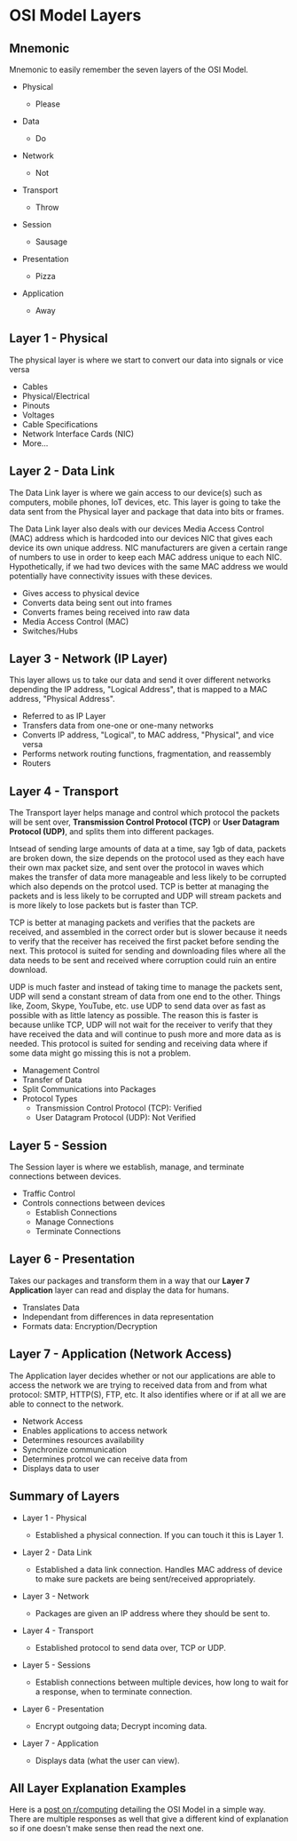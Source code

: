 # OSI Model Layers

## Mnemonic
Mnemonic to easily remember the seven layers of the OSI Model.

- Physical
  - Please

- Data
  - Do

- Network
  - Not

- Transport
  - Throw

- Session
  - Sausage

- Presentation
  - Pizza
  
- Application
  - Away

## Layer 1 - Physical
The physical layer is where we start to convert our data into signals or vice versa

- Cables
- Physical/Electrical
- Pinouts
- Voltages
- Cable Specifications
- Network Interface Cards (NIC)
- More...

## Layer 2 - Data Link
The Data Link layer is where we gain access to our device(s) such as computers, mobile phones, IoT devices, etc. This layer is going to take the data sent from the Physical layer and package that data into bits or frames.

The Data Link layer also deals with our devices Media Access Control (MAC) address which is hardcoded into our devices NIC that gives each device its own unique address. NIC manufacturers are given a certain range of numbers to use in order to keep each MAC address unique to each NIC. Hypothetically, if we had two devices with the same MAC address we would potentially have connectivity issues with these devices.

- Gives access to physical device
- Converts data being sent out into frames
- Converts frames being received into raw data
- Media Access Control (MAC)
- Switches/Hubs

## Layer 3 - Network (IP Layer)
This layer allows us to take our data and send it over different networks depending the IP address, "Logical Address", that is mapped to a MAC address, "Physical Address".

- Referred to as IP Layer
- Transfers data from one-one or one-many networks
- Converts IP address, "Logical", to MAC address, "Physical", and vice versa
- Performs network routing functions, fragmentation, and reassembly
- Routers

## Layer 4 - Transport
The Transport layer helps manage and control which protocol the packets will be sent over, **Transmission Control Protocol (TCP)** or **User Datagram Protocol (UDP)**, and splits them into different packages. 

Intsead of sending large amounts of data at a time, say 1gb of data, packets are broken down, the size depends on the protocol used as they each have their own max packet size, and sent over the protocol in waves which makes the transfer of data more manageable and less likely to be corrupted which also depends on the protcol used. TCP is better at managing the packets and is less likely to be corrupted and UDP will stream packets and is more likely to lose packets but is faster than TCP.

TCP is better at managing packets and verifies that the packets are received, and assembled in the correct order but is slower because it needs to verify that the receiver has received the first packet before sending the next. This protocol is suited for sending and downloading files where all the data needs to be sent and received where corruption could ruin an entire download.

UDP is much faster and instead of taking time to manage the packets sent, UDP will send a constant stream of data from one end to the other. Things like, Zoom, Skype, YouTube, etc. use UDP to send data over as fast as possible with as little latency as possible. The reason this is faster is because unlike TCP, UDP will not wait for the receiver to verify that they have received the data and will continue to push more and more data as is needed. This protocol is suited for sending and receiving data where if some data might go missing this is not a problem.

- Management Control
- Transfer of Data
- Split Communications into Packages
- Protocol Types
  - Transmission Control Protocol (TCP): Verified
  - User Datagram Protocol (UDP): Not Verified

## Layer 5 - Session
The Session layer is where we establish, manage, and terminate connections between devices.

- Traffic Control
- Controls connections between devices
  - Establish Connections
  - Manage Connections
  - Terminate Connections

## Layer 6 - Presentation
Takes our packages and transform them in a way that our **Layer 7 Application** layer can read and display the data for humans.

- Translates Data
- Independant from differences in data representation
- Formats data: Encryption/Decryption

## Layer 7 - Application (Network Access)
The Application layer decides whether or not our applications are able to access the network we are trying to received data from and from what protocol: SMTP, HTTP(S), FTP, etc. It also identifies where or if at all we are able to connect to the network.

- Network Access
- Enables applications to access network
- Determines resources availability
- Synchronize communication
- Determines protcol we can receive data from
- Displays data to user

## Summary of Layers
- Layer 1 - Physical
  - Established a physical connection. If you can touch it this is Layer 1.

- Layer 2 - Data Link
  - Established a data link connection. Handles MAC address of device to make sure packets are being sent/received appropriately.

- Layer 3 - Network
  - Packages are given an IP address where they should be sent to.

- Layer 4 - Transport
  - Established protocol to send data over, TCP or UDP.

- Layer 5 - Sessions
  - Establish connections between multiple devices, how long to wait for a response, when to terminate connection.

- Layer 6 - Presentation
  - Encrypt outgoing data; Decrypt incoming data.

- Layer 7 - Application
  - Displays data (what the user can view).

## All Layer Explanation Examples
Here is a [post on r/computing](https://www.reddit.com/r/computing/comments/1o5cmp/eli5_osi_layer_model/) detailing the OSI Model in a simple way. There are multiple responses as well that give a different kind of explanation so if one doesn't make sense then read the next one.